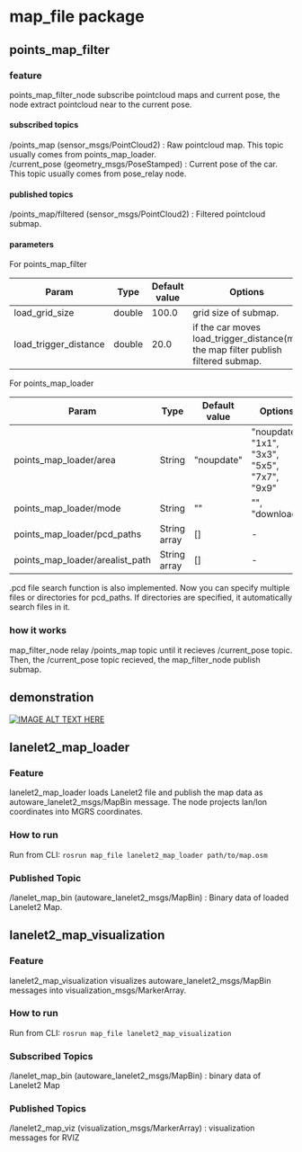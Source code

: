 # map_file package
## points_map_filter
### feature
points_map_filter_node subscribe pointcloud maps and current pose, the node extract pointcloud near to the current pose.

#### subscribed topics
/points_map (sensor_msgs/PointCloud2)  : Raw pointcloud map. This topic usually comes from points_map_loader.  
/current_pose (geometry_msgs/PoseStamped) : Current pose of the car. This topic usually comes from pose_relay node.  

#### published topics
/points_map/filtered (sensor_msgs/PointCloud2) : Filtered pointcloud submap.  

#### parameters

For points_map_filter

| Param | Type | Default value | Options |
|-------|------|---------------|-----------|
| load_grid_size | double | 100.0 | grid size of submap. |
| load_trigger_distance | double | 20.0 | if the car moves load_trigger_distance(m), the map filter publish filtered submap. |

For points_map_loader

| Param | Type | Default value | Options |
|-------|------|---------------|-----------|
| points_map_loader/area | String | "noupdate" | "noupdate", "1x1", "3x3", "5x5", "7x7", "9x9" |
| points_map_loader/mode | String | "" | "", "download" |
| points_map_loader/pcd_paths | String array | [] | - |
| points_map_loader/arealist_path | String array | [] | - |

.pcd file search function is also implemented. Now you can specify multiple files or directories for pcd_paths.
If directories are specified, it automatically search files in it.

### how it works
map_filter_node relay /points_map topic until it recieves /current_pose topic.  
Then, the /current_pose topic recieved, the map_filter_node publish submap.

## demonstration
[![IMAGE ALT TEXT HERE](http://img.youtube.com/vi/LpKIuI5b4DU/0.jpg)](http://www.youtube.com/watch?v=LpKIuI5b4DU)

## lanelet2_map_loader
### Feature
lanelet2_map_loader loads Lanelet2 file and publish the map data as autoware_lanelet2_msgs/MapBin message.
The node projects lan/lon coordinates into MGRS coordinates. 

### How to run
Run from CLI:
`rosrun map_file lanelet2_map_loader path/to/map.osm`

### Published Topic
/lanelet_map_bin (autoware_lanelet2_msgs/MapBin) : Binary data of loaded Lanelet2 Map.

## lanelet2_map_visualization
### Feature
lanelet2_map_visualization visualizes autoware_lanelet2_msgs/MapBin messages into visualization_msgs/MarkerArray.

### How to run 
Run from CLI:
`rosrun map_file lanelet2_map_visualization`

### Subscribed Topics
/lanelet_map_bin (autoware_lanelet2_msgs/MapBin) : binary data of Lanelet2 Map

### Published Topics
/lanelet2_map_viz (visualization_msgs/MarkerArray) : visualization messages for RVIZ
